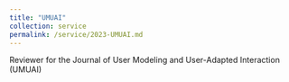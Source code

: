 ```yaml
---
title: "UMUAI"
collection: service
permalink: /service/2023-UMUAI.md
---
```

Reviewer for the Journal of User Modeling and User-Adapted Interaction (UMUAI)

